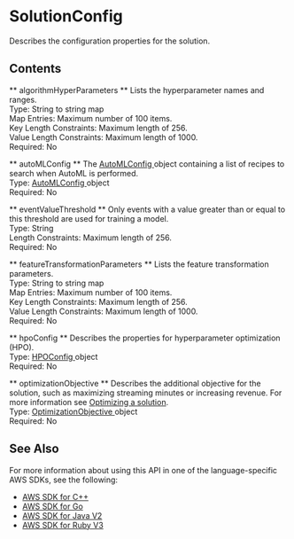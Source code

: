 # SolutionConfig<a name="API_SolutionConfig"></a>

Describes the configuration properties for the solution\.

## Contents<a name="API_SolutionConfig_Contents"></a>

 ** algorithmHyperParameters **   <a name="personalize-Type-SolutionConfig-algorithmHyperParameters"></a>
Lists the hyperparameter names and ranges\.  
Type: String to string map  
Map Entries: Maximum number of 100 items\.  
Key Length Constraints: Maximum length of 256\.  
Value Length Constraints: Maximum length of 1000\.  
Required: No

 ** autoMLConfig **   <a name="personalize-Type-SolutionConfig-autoMLConfig"></a>
The [ AutoMLConfig ](API_AutoMLConfig.md) object containing a list of recipes to search when AutoML is performed\.  
Type: [ AutoMLConfig ](API_AutoMLConfig.md) object  
Required: No

 ** eventValueThreshold **   <a name="personalize-Type-SolutionConfig-eventValueThreshold"></a>
Only events with a value greater than or equal to this threshold are used for training a model\.  
Type: String  
Length Constraints: Maximum length of 256\.  
Required: No

 ** featureTransformationParameters **   <a name="personalize-Type-SolutionConfig-featureTransformationParameters"></a>
Lists the feature transformation parameters\.  
Type: String to string map  
Map Entries: Maximum number of 100 items\.  
Key Length Constraints: Maximum length of 256\.  
Value Length Constraints: Maximum length of 1000\.  
Required: No

 ** hpoConfig **   <a name="personalize-Type-SolutionConfig-hpoConfig"></a>
Describes the properties for hyperparameter optimization \(HPO\)\.  
Type: [ HPOConfig ](API_HPOConfig.md) object  
Required: No

 ** optimizationObjective **   <a name="personalize-Type-SolutionConfig-optimizationObjective"></a>
Describes the additional objective for the solution, such as maximizing streaming minutes or increasing revenue\. For more information see [Optimizing a solution](https://docs.aws.amazon.com/personalize/latest/dg/optimizing-solution-for-objective.html)\.  
Type: [ OptimizationObjective ](API_OptimizationObjective.md) object  
Required: No

## See Also<a name="API_SolutionConfig_SeeAlso"></a>

For more information about using this API in one of the language\-specific AWS SDKs, see the following:
+  [ AWS SDK for C\+\+](https://docs.aws.amazon.com/goto/SdkForCpp/personalize-2018-05-22/SolutionConfig) 
+  [ AWS SDK for Go](https://docs.aws.amazon.com/goto/SdkForGoV1/personalize-2018-05-22/SolutionConfig) 
+  [ AWS SDK for Java V2](https://docs.aws.amazon.com/goto/SdkForJavaV2/personalize-2018-05-22/SolutionConfig) 
+  [ AWS SDK for Ruby V3](https://docs.aws.amazon.com/goto/SdkForRubyV3/personalize-2018-05-22/SolutionConfig) 